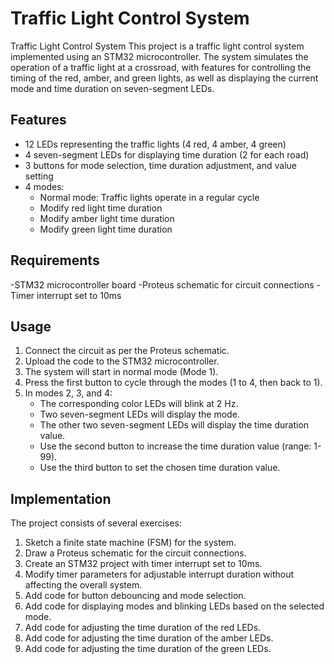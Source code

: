# Traffic Light Control System

Traffic Light Control System
This project is a traffic light control system implemented using an STM32 microcontroller. The system simulates the operation of a traffic light at a crossroad, with features for controlling the timing of the red, amber, and green lights, as well as displaying the current mode and time duration on seven-segment LEDs.

## Features

- 12 LEDs representing the traffic lights (4 red, 4 amber, 4 green)
- 4 seven-segment LEDs for displaying time duration (2 for each road)
- 3 buttons for mode selection, time duration adjustment, and value setting
- 4 modes:
  - Normal mode: Traffic lights operate in a regular cycle
  - Modify red light time duration
  - Modify amber light time duration
  - Modify green light time duration
## Requirements
-STM32 microcontroller board
-Proteus schematic for circuit connections
-Timer interrupt set to 10ms

## Usage
1. Connect the circuit as per the Proteus schematic.
2. Upload the code to the STM32 microcontroller.
3. The system will start in normal mode (Mode 1).
4. Press the first button to cycle through the modes (1 to 4, then back to 1).
5. In modes 2, 3, and 4:
    - The corresponding color LEDs will blink at 2 Hz.
    - Two seven-segment LEDs will display the mode.
    - The other two seven-segment LEDs will display the time duration value.
    - Use the second button to increase the time duration value (range: 1-99).
    - Use the third button to set the chosen time duration value.

## Implementation
The project consists of several exercises:
1. Sketch a finite state machine (FSM) for the system.
2. Draw a Proteus schematic for the circuit connections.
3. Create an STM32 project with timer interrupt set to 10ms.
4. Modify timer parameters for adjustable interrupt duration without affecting the overall system.
5. Add code for button debouncing and mode selection.
6. Add code for displaying modes and blinking LEDs based on the selected mode.
7. Add code for adjusting the time duration of the red LEDs.
8. Add code for adjusting the time duration of the amber LEDs.
9. Add code for adjusting the time duration of the green LEDs.
